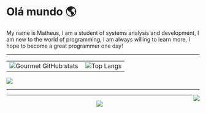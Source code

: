 <h1>Olá mundo 🌎</h1>
<p>My name is Matheus, I am a student of systems analysis and development, I am new to the world of programming, I am always willing to learn more, I hope to become a great programmer one day!</p>
<hr>
<div align="center">  
<table >
  <tr>
    <td>
      <img align="left" src="https://github-readme-stats.vercel.app/api?username=mathxl&show_icons=true&theme=radical" alt="Gourmet GitHub stats">
    </td>
    <td>
      <img align="center" src="https://github-readme-stats.vercel.app/api/top-langs/?username=mathxl&size_weight=0.5&count_weight=0.5" alt="Top Langs">
    </td>
  </tr>
</table>
</div>
<img align="center" whidt="220" src="https://github.com/mathxl/mathxl/assets/126300226/ce6816d0-744a-46e1-9c0e-6b44734b21a0">
<hr>
<img align="right" whidt="110" src="https://github.com/mathxl/mathxl/assets/126300226/ba74080c-46f2-4e9f-b40f-e92f425ea997">
<hr>
<p align="center"><img align="center" src="https://profile-counter.glitch.me/{mathxl}/count.svg" /></p>
